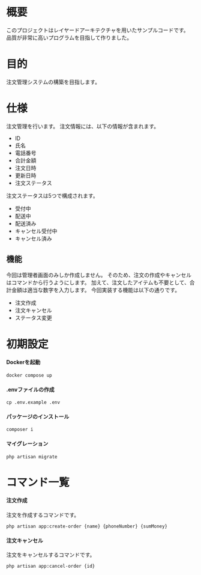 # 概要
このプロジェクトはレイヤードアーキテクチャを用いたサンプルコードです。
品質が非常に高いプログラムを目指して作りました。

# 目的
注文管理システムの構築を目指します。

# 仕様
注文管理を行います。
注文情報には、以下の情報が含まれます。
- ID
- 氏名
- 電話番号
- 合計金額
- 注文日時
- 更新日時
- 注文ステータス

注文ステータスは5つで構成されます。
- 受付中
- 配送中
- 配送済み
- キャンセル受付中
- キャンセル済み

## 機能
今回は管理者画面のみしか作成しません。
そのため、注文の作成やキャンセルはコマンドから行うようにします。
加えて、注文したアイテムも不要として、合計金額は適当な数字を入力します。
今回実装する機能は以下の通りです。
- 注文作成
- 注文キャンセル
- ステータス変更

# 初期設定
#### Dockerを起動
```
docker compose up
```
#### .envファイルの作成
```
cp .env.example .env
```
#### パッケージのインストール
```
composer i
```
#### マイグレーション
```
php artisan migrate
```

# コマンド一覧
#### 注文作成
注文を作成するコマンドです。
```
php artisan app:create-order {name} {phoneNumber} {sumMoney}
```

#### 注文キャンセル
注文をキャンセルするコマンドです。
```
php artisan app:cancel-order {id}
```